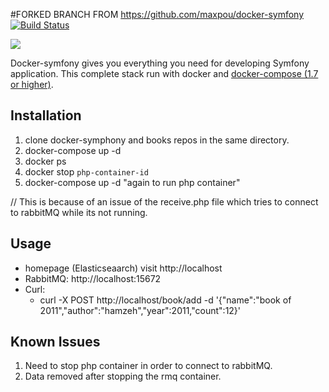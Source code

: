 #FORKED BRANCH FROM https://github.com/maxpou/docker-symfony
[![Build Status](https://travis-ci.org/maxpou/docker-symfony.svg?branch=master)](https://travis-ci.org/maxpou/docker-symfony)

![](doc/schema.png)

Docker-symfony gives you everything you need for developing Symfony application. This complete stack run with docker and [docker-compose (1.7 or higher)](https://docs.docker.com/compose/).



## Installation

1. clone docker-symphony and books repos in the same directory.
2. docker-compose up -d
3. docker ps 
4. docker stop `php-container-id`
5. docker-compose up -d "again to run php container"

// This is because of an issue of the receive.php file which tries to connect to rabbitMQ while its not running.


## Usage

* homepage (Elasticseaarch) visit http://localhost 
* RabbitMQ: http://localhost:15672
* Curl: 
    - curl -X POST http://localhost/book/add -d '{"name":"book of 2011","author":"hamzeh","year":2011,"count":12}'

## Known Issues

1. Need to stop php container in order to connect to rabbitMQ.
2. Data removed after stopping the rmq container.

